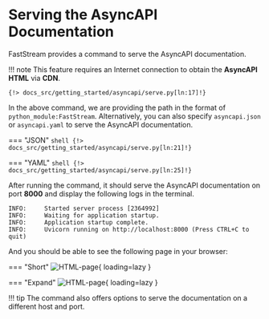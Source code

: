 # Serving the AsyncAPI Documentation

FastStream provides a command to serve the AsyncAPI documentation.

!!! note
    This feature requires an Internet connection to obtain the **AsyncAPI HTML** via **CDN**.

``` shell
{!> docs_src/getting_started/asyncapi/serve.py[ln:17]!}
```

In the above command, we are providing the path in the format of `python_module:FastStream`. Alternatively, you can also specify `asyncapi.json` or `asyncapi.yaml` to serve the AsyncAPI documentation.

=== "JSON"
    ``` shell
    {!> docs_src/getting_started/asyncapi/serve.py[ln:21]!}
    ```

=== "YAML"
    ``` shell
    {!> docs_src/getting_started/asyncapi/serve.py[ln:25]!}
    ```

After running the command, it should serve the AsyncAPI documentation on port **8000** and display the following logs in the terminal.

``` {.shell .no-copy}
INFO:     Started server process [2364992]
INFO:     Waiting for application startup.
INFO:     Application startup complete.
INFO:     Uvicorn running on http://localhost:8000 (Press CTRL+C to quit)
```

And you should be able to see the following page in your browser:

=== "Short"
    ![HTML-page](../../../assets/img/AsyncAPI-basic-html-short.png){ loading=lazy }

=== "Expand"
    ![HTML-page](../../../assets/img/AsyncAPI-basic-html-full.png){ loading=lazy }

!!! tip
    The command also offers options to serve the documentation on a different host and port.
